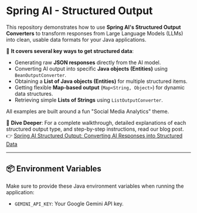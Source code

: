# Spring AI - Structured Output

This repository demonstrates how to use **Spring AI's Structured Output Converters** to transform responses from Large Language Models (LLMs) into clean, usable data formats for your Java applications.

🚀 **It covers several key ways to get structured data**:
*   Generating raw **JSON responses** directly from the AI model.
*   Converting AI output into specific **Java objects (Entities)** using `BeanOutputConverter`.
*   Obtaining a **List of Java objects (Entities)** for multiple structured items.
*   Getting flexible **Map-based output** (`Map<String, Object>`) for dynamic data structures.
*   Retrieving simple **Lists of Strings** using `ListOutputConverter`.

All examples are built around a fun "Social Media Analytics" theme.

📖 **Dive Deeper**: For a complete walkthrough, detailed explanations of each structured output type, and step-by-step instructions, read our blog post.<br>
👉 [Spring AI Structured Output: Converting AI Responses into Structured Data](https://bootcamptoprod.com/spring-ai-structured-output-guide/)

---

## 📦 Environment Variables

Make sure to provide these Java environment variables when running the application:

- `GEMINI_API_KEY`: Your Google Gemini API key.
